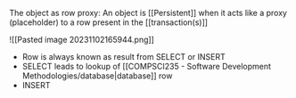 The object as row proxy:
	An object is [[Persistent]] when it acts like a proxy (placeholder) to a row present in the [[transaction(s)]]

![[Pasted image 20231102165944.png]]
- Row is always known as result from SELECT or INSERT
- SELECT leads to lookup of [[COMPSCI235 - Software Development Methodologies/database|database]] row
- INSERT